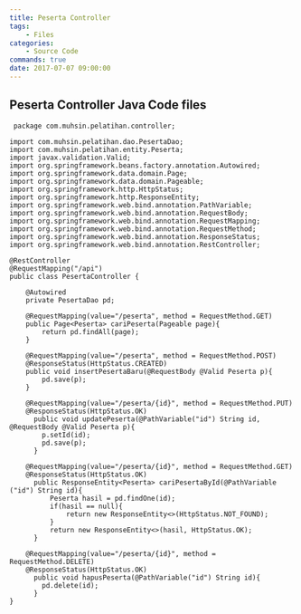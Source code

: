 ```yaml
---
title: Peserta Controller
tags:
	- Files
categories:
	- Source Code
commands: true
date: 2017-07-07 09:00:00
---
```


## Peserta Controller Java Code files

	 package com.muhsin.pelatihan.controller;

	import com.muhsin.pelatihan.dao.PesertaDao;
	import com.muhsin.pelatihan.entity.Peserta;
	import javax.validation.Valid;
	import org.springframework.beans.factory.annotation.Autowired;
	import org.springframework.data.domain.Page;
	import org.springframework.data.domain.Pageable;
	import org.springframework.http.HttpStatus;
	import org.springframework.http.ResponseEntity;
	import org.springframework.web.bind.annotation.PathVariable;
	import org.springframework.web.bind.annotation.RequestBody;
	import org.springframework.web.bind.annotation.RequestMapping;
	import org.springframework.web.bind.annotation.RequestMethod;
	import org.springframework.web.bind.annotation.ResponseStatus;
	import org.springframework.web.bind.annotation.RestController;

	@RestController
	@RequestMapping("/api")
	public class PesertaController {
	    
	    @Autowired
	    private PesertaDao pd;
	    
	    @RequestMapping(value="/peserta", method = RequestMethod.GET)
	    public Page<Peserta> cariPeserta(Pageable page){
	        return pd.findAll(page);
	    }
	    
	    @RequestMapping(value="/peserta", method = RequestMethod.POST)
	    @ResponseStatus(HttpStatus.CREATED)
	    public void insertPesertaBaru(@RequestBody @Valid Peserta p){
	        pd.save(p);
	    }
	    
	    @RequestMapping(value="/peserta/{id}", method = RequestMethod.PUT)
	    @ResponseStatus(HttpStatus.OK)
	      public void updatePeserta(@PathVariable("id") String id, @RequestBody @Valid Peserta p){
	        p.setId(id);
	        pd.save(p);
	      }
	      
	    @RequestMapping(value="/peserta/{id}", method = RequestMethod.GET)
	    @ResponseStatus(HttpStatus.OK)
	      public ResponseEntity<Peserta> cariPesertaById(@PathVariable ("id") String id){
	          Peserta hasil = pd.findOne(id);
	          if(hasil == null){
	              return new ResponseEntity<>(HttpStatus.NOT_FOUND);
	          }
	          return new ResponseEntity<>(hasil, HttpStatus.OK);
	      }
	      
	    @RequestMapping(value="/peserta/{id}", method = RequestMethod.DELETE)
	    @ResponseStatus(HttpStatus.OK)
	      public void hapusPeserta(@PathVariable("id") String id){
	        pd.delete(id);
	      }
	}